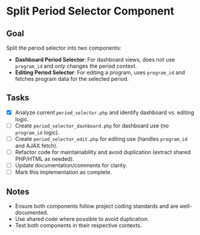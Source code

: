 # Split Period Selector Component

## Goal

Split the period selector into two components:

- **Dashboard Period Selector**: For dashboard views, does not use `program_id` and only changes the period context.
- **Editing Period Selector**: For editing a program, uses `program_id` and fetches program data for the selected period.

## Tasks

- [x] Analyze current `period_selector.php` and identify dashboard vs. editing logic.
- [ ] Create `period_selector_dashboard.php` for dashboard use (no `program_id` logic).
- [ ] Create `period_selector_edit.php` for editing use (handles `program_id` and AJAX fetch).
- [ ] Refactor code for maintainability and avoid duplication (extract shared PHP/HTML as needed).
- [ ] Update documentation/comments for clarity.
- [ ] Mark this implementation as complete.

## Notes

- Ensure both components follow project coding standards and are well-documented.
- Use shared code where possible to avoid duplication.
- Test both components in their respective contexts.
